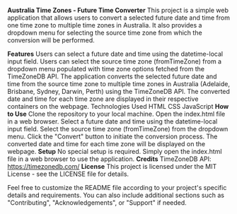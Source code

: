 **Australia Time Zones - Future Time Converter**
This project is a simple web application that allows users to convert a selected future date and time from one time zone to multiple time zones in Australia. It also provides a dropdown menu for selecting the source time zone from which the conversion will be performed.

**Features**
Users can select a future date and time using the datetime-local input field.
Users can select the source time zone (fromTimeZone) from a dropdown menu populated with time zone options fetched from the TimeZoneDB API.
The application converts the selected future date and time from the source time zone to multiple time zones in Australia (Adelaide, Brisbane, Sydney, Darwin, Perth) using the TimeZoneDB API.
The converted date and time for each time zone are displayed in their respective containers on the webpage.
Technologies Used
HTML
CSS
JavaScript
**How to Use**
Clone the repository to your local machine.
Open the index.html file in a web browser.
Select a future date and time using the datetime-local input field.
Select the source time zone (fromTimeZone) from the dropdown menu.
Click the "Convert" button to initiate the conversion process.
The converted date and time for each time zone will be displayed on the webpage.
**Setup**
No special setup is required. Simply open the index.html file in a web browser to use the application.
**Credits**
TimeZoneDB API: https://timezonedb.com/
**License**
This project is licensed under the MIT License - see the LICENSE file for details.

Feel free to customize the README file according to your project's specific details and requirements. You can also include additional sections such as "Contributing", "Acknowledgements", or "Support" if needed.
